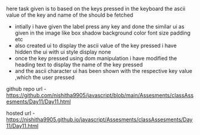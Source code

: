 here task given is to based on the keys pressed in the keyboard the ascii value of the key and name of the should be fetched

- intially i have given the label press any key 
and done the similar ui as given in the image 
like box shadow background color font size padding etc
- also created ui to display the ascii value of the key pressed
i have hidden the ui with ui style display none 
- once the key pressed using dom manipulation i have modified the heading text to display the name of the key pressed 
- and the ascii character ui has been shown with the respective key value ,which the user pressed


github repo url - https://github.com/nishitha9905/javascript/blob/main/Assesments/classAssesments/Day11/Day11.html


hosted url - https://nishitha9905.github.io/javascript/Assesments/classAssesments/Day11/Day11.html
